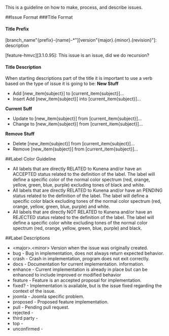 This is a guideline on how to make, process, and describe issues.

##Issue Format
###Title Format
#### Title Prefix
[branch_name"{prefix}-{name}-*"][version"{major}.{minor}.{revision}"]: description

[feature-hmvc][3.1.0.95]: This issue is an issue, did we do recursion?

#### Title Description

When starting descriptions part of the title it is important to use a verb based on the type of issue it is going to be:
**New Stuff**
* Add [new_item{subject}] to [current_item{subject}]...
* Insert Add [new_item{subject}] into [current_item{subject}]...

**Current Suff**
* Update to [new_item{subject}] from [current_item{subject}]...
* Change to [new_item{subject}] from [current_item{subject}]...

**Remove Stuff**
* Delete [new_item{subject}] from [current_item{subject}]...
* Remove [new_item{subject}] from [current_item{subject}]...

##Label Color Guideline
* All labels that are directly RELATED to Kunena and/or have an ACCEPTED status related to the definition of the label. The label will define a specific color of the normal color spectrum (red, orange, yellow, green, blue, purple) excluding tones of black and white.
* All labels that are directly RELATED to Kunena and/or have an PENDING status related to the definition of the label. The label will define a specific color black excluding tones of the normal color spectrum (red, orange, yellow, green, blue, purple) and white.
* All labels that are directly NOT RELATED to Kunena and/or have an REJECTED status related to the definition of the label.  The label will define a specific color white excluding tones of the normal color spectrum (red, orange, yellow, green, blue, purple) and black.

##Label Descriptions
* \<major\>.\<minor\> Version when the issue was originally created.
* bug - Bug in implementation, does not always return expected behavior.
* crash - Crash in implementation, program does not exit correctly.
* docs - Documentation for current implementation.
information.
* enhance - Current implementation is already in place but can be enhanced to include improved or modified behavior 
* feature - Feature is an accepted proposal for implementation.
* fixed? - Implementation is available, but is the issue fixed regarding the context of the issue.
* joomla - Joomla specific problem.
* proposed - Proposed feature implementation.
* pull - Pending pull request.
* rejected - 
* third party - 
* top -
* unconfirmed - 
